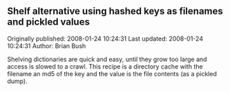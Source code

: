 ## Shelf alternative using hashed keys as filenames and pickled values

Originally published: 2008-01-24 10:24:31
Last updated: 2008-01-24 10:24:31
Author: Brian Bush

Shelving dictionaries are quick and easy, until they grow too large and access is slowed to a crawl. This recipe is a directory cache with the filename an md5 of the key and the value is the file contents (as a pickled dump).
